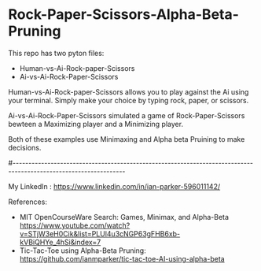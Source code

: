 # Rock-Paper-Scissors-Alpha-Beta-Pruning

This repo has two pyton files:
  - Human-vs-Ai-Rock-paper-Scissors
  - Ai-vs-Ai-Rock-Paper-Scissors
    
Human-vs-Ai-Rock-paper-Scissors allows you to play against the Ai using your terminal. Simply make your choice by typing rock, paper, or scissors. 

Ai-vs-Ai-Rock-Paper-Scissors simulated a game of Rock-Paper-Scissors bewteen a Maximizing player and a Minimizing player. 

Both of these examples use Minimaxing and Alpha beta Pruining to make decisions. 

#-----------------------------------------------------------------------------------------------------------------

My LinkedIn : https://www.linkedin.com/in/ian-parker-596011142/

References: 

- MIT OpenCourseWare Search: Games, Minimax, and Alpha-Beta https://www.youtube.com/watch?v=STjW3eH0Cik&list=PLUl4u3cNGP63gFHB6xb-kVBiQHYe_4hSi&index=7
- Tic-Tac-Toe using Alpha-Beta Pruning: https://github.com/ianmparker/tic-tac-toe-AI-using-alpha-beta 
